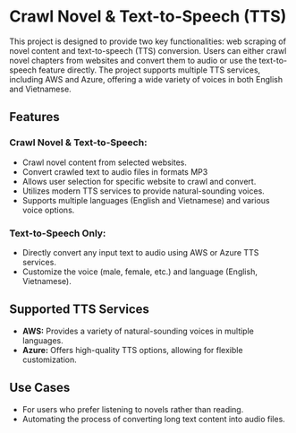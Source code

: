 # Crawl Novel & Text-to-Speech (TTS)

This project is designed to provide two key functionalities: web scraping of novel content and text-to-speech (TTS) conversion. Users can either crawl novel chapters from websites and convert them to audio or use the text-to-speech feature directly. The project supports multiple TTS services, including AWS and Azure, offering a wide variety of voices in both English and Vietnamese.

## Features

### Crawl Novel & Text-to-Speech:

- Crawl novel content from selected websites.
- Convert crawled text to audio files in formats MP3 
- Allows user selection for specific website to crawl and convert.
- Utilizes modern TTS services to provide natural-sounding voices.
- Supports multiple languages (English and Vietnamese) and various voice options.

### Text-to-Speech Only:

- Directly convert any input text to audio using AWS or Azure TTS services.
- Customize the voice (male, female, etc.) and language (English, Vietnamese).

## Supported TTS Services

- **AWS:** Provides a variety of natural-sounding voices in multiple languages.
- **Azure:** Offers high-quality TTS options, allowing for flexible customization.

## Use Cases

- For users who prefer listening to novels rather than reading.
- Automating the process of converting long text content into audio files.
